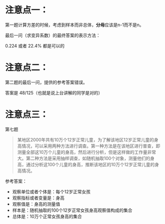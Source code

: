 # 注意点一：

第一题计算方差的时候，考虑到样本而非总体，**分母**应该是n-1而不是n。

最后一问（求变异系数）的最终答案的表示方法：

0.224 或者 22.4% 都是可以的

# 注意点二：

第二题的最后一问，提供的参考答案错误。

答案是 48/125（也就是说上台讲解的同学是对的）

# 注意点三：

第七题

> 某地区2000年共有10万个12岁正常儿童，为了解该地区12岁正常儿童的身高情况，可以采用两种方法进行调查。第一种方法是在该地区进行普查，即测量全部这10万个儿童的身高，然后进行分析，但是这样做的工作量非常大。第二种方法是采用抽样调查，如随机抽取100个对象，测量他们的身高，通过分析这100个儿童的身高，推断该地区的10万个12岁正常儿童的身高情况。

参考答案：

- 观察单位或者个体是：每个12岁正常女孩
- 观察指标或者变量是：身高
- 观察值是：身高的测量值
- 样本是：随机抽取的100个12岁正常女孩身高观察值构成的集合
- 总体是：10万个正常女孩身高的集合